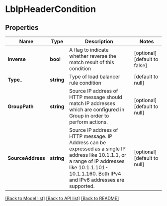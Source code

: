 # LbIpHeaderCondition

## Properties
Name | Type | Description | Notes
------------ | ------------- | ------------- | -------------
**Inverse** | **bool** | A flag to indicate whether reverse the match result of this condition | [optional] [default to false]
**Type_** | **string** | Type of load balancer rule condition | [default to null]
**GroupPath** | **string** | Source IP address of HTTP message should match IP addresses which are configured in Group in order to perform actions.  | [optional] [default to null]
**SourceAddress** | **string** | Source IP address of HTTP message. IP Address can be expressed as a single IP address like 10.1.1.1, or a range of IP addresses like 10.1.1.101-10.1.1.160. Both IPv4 and IPv6 addresses are supported.  | [optional] [default to null]

[[Back to Model list]](../README.md#documentation-for-models) [[Back to API list]](../README.md#documentation-for-api-endpoints) [[Back to README]](../README.md)

